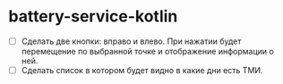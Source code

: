 # battery-service-kotlin

- [ ] Сделать две кнопки: вправо и влево. При нажатии будет перемещение по выбранной точке и отображение информации о ней.
- [ ] Сделать список в котором будет видно в какие дни есть ТМИ.

